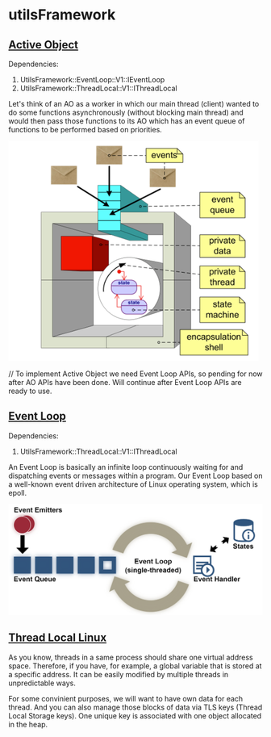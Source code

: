 # utilsFramework


## [Active Object](https://github.com/giang-nguyentbk/utilsFramework/tree/activeObject/sw/activeObject)
Dependencies:
1. UtilsFramework::EventLoop::V1::IEventLoop
2. UtilsFramework::ThreadLocal::V1::IThreadLocal

Let's think of an AO as a worker in which our main thread (client) wanted to do some functions asynchronously
(without blocking main thread) and would then pass those functions to its AO which has an event queue of functions
to be performed based on priorities.

![AO.png](./assets/AO.png?raw=true)


// To implement Active Object we need Event Loop APIs, so pending for now after AO APIs have been done. Will continue
after Event Loop APIs are ready to use.

## [Event Loop](https://github.com/giang-nguyentbk/utilsFramework/tree/activeObject/sw/eventLoop)
Dependencies:
1. UtilsFramework::ThreadLocal::V1::IThreadLocal

An Event Loop is basically an infinite loop continuously waiting for and dispatching events or messages
within a program. Our Event Loop based on a well-known event driven architecture of Linux operating system,
which is epoll.

![eventLoop2](./assets/eventLoopp.png?raw=true)


## [Thread Local Linux](https://github.com/giang-nguyentbk/utilsFramework/tree/activeObject/sw/threadLocal)
As you know, threads in a same process should share one virtual address space. Therefore, if you have, for example,
a global variable that is stored at a specific address. It can be easily modified by multiple threads in unpredictable
ways.

For some convinient purposes, we will want to have own data for each thread. And you can also manage those blocks
of data via TLS keys (Thread Local Storage keys). One unique key is associated with one object allocated in the heap.